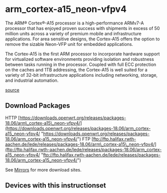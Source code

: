 # arm\_cortex-a15\_neon-vfpv4

The ARM® Cortex®-A15 processor is a high-performance ARMv7-A processor that has enjoyed proven success with shipments in excess of 50 million units across a variety of premium mobile and infrastructure applications. For area sensitive designs, the Cortex-A15 offers the option to remove the sizable Neon-VFP unit for embedded applications.

The Cortex-A15 is the first ARM processor to incorporate hardware support for virtualized software environments providing isolation and robustness between tasks running in the processor. Coupled with full ECC protection on the caches and 1TB addressing, the Cortex-A15 is well suited for a variety of 32-bit infrastructure applications including networking, storage, and industrial automation.

[source](https://www.arm.com/products/processors/cortex-a/cortex-a15.php "https://www.arm.com/products/processors/cortex-a/cortex-a15.php")

## Download Packages

HTTP [https://downloads.openwrt.org/releases/packages-18.06/arm\_cortex-a15\_neon-vfpv4/](https://downloads.openwrt.org/releases/packages-18.06/arm_cortex-a15_neon-vfpv4/ "https://downloads.openwrt.org/releases/packages-18.06/arm_cortex-a15_neon-vfpv4/") FTP [ftp://ftp.halifax.rwth-aachen.de/lede/releases/packages-18.06/arm\_cortex-a15\_neon-vfpv4/](ftp://ftp.halifax.rwth-aachen.de/lede/releases/packages-18.06/arm_cortex-a15_neon-vfpv4/ "ftp://ftp.halifax.rwth-aachen.de/lede/releases/packages-18.06/arm_cortex-a15_neon-vfpv4/")

See [Mirrors](/downloads#mirrors "downloads") for more download sites.

## Devices with this instructionset

